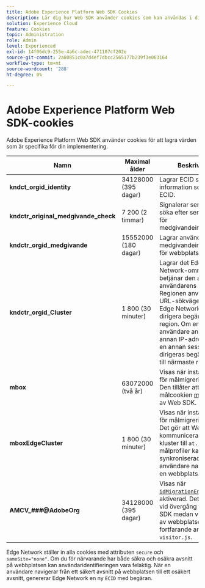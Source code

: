 ```yaml
---
title: Adobe Experience Platform Web SDK Cookies
description: Lär dig hur Web SDK använder cookies som kan användas i din implementering.
solution: Experience Cloud
feature: Cookies
topic: Administration
role: Admin
level: Experienced
exl-id: 14f06dc9-255e-4a6c-adec-471107cf202e
source-git-commit: 2a80851c0a7d4ef7dbcc2565177b239f3e063164
workflow-type: tm+mt
source-wordcount: '288'
ht-degree: 0%

---
```


# Adobe Experience Platform Web SDK-cookies

Adobe Experience Platform Web SDK använder cookies för att lagra värden som är specifika för din implementering.

| Namn | Maximal ålder | Beskrivning |
|---|---|---|
| **kndct_orgid_identity** | 34128000 (395 dagar) | Lagrar ECID samt annan information som rör ECID. |
| **kndctr_original_medgivande_check** | 7 200 (2 timmar) | Signalerar servern att söka efter serversidan för medgivandeinställningar. |
| **kndctr_orgid_medgivande** | 15552000 (180 dagar) | Lagrar användarens medgivandeinställning för webbplatsen. |
| **kndctr_orgid_Cluster** | 1 800 (30 minuter) | Lagrar det Edge Network-område som betjänar den aktuella användarens begäran. Regionen används i URL-sökvägen så att Edge Network kan dirigera begäran till rätt region. Om en användare ansluter till en annan IP-adress eller i en annan session dirigeras begäran igen till närmaste region. |
| **mbox** | 63072000 (två år) | Visas när inställningen för målmigrering är true. Den tillåter att målcookien [mbox](https://developer.adobe.com/target/implement/client-side/atjs/atjs-cookies/) anges av Web SDK. |
| **mboxEdgeCluster** | 1 800 (30 minuter) | Visas när inställningen för målmigrering är true. Det gör att Web SDK kan kommunicera rätt edge-kluster till `at.js` så att målprofiler kan vara synkroniserade när användare navigerar på en webbplats. |
| **AMCV_###@AdobeOrg** | 34128000 (395 dagar) | Visas när [`idMigrationEnabled`](https://experienceleague.adobe.com/en/docs/experience-platform/web-sdk/commands/configure/idmigrationenabled) är aktiverad. Det är till hjälp vid övergång till Web SDK medan vissa delar av webbplatsen fortfarande använder `visitor.js`. |

Edge Network ställer in alla cookies med attributen `secure` och `sameSite="none"`. Om du för närvarande har både säkra och osäkra avsnitt på webbplatsen kan användaridentifieringen vara felaktig. När en användare navigerar från ett säkert avsnitt på webbplatsen till ett osäkert avsnitt, genererar Edge Network en ny `ECID` med begäran.
